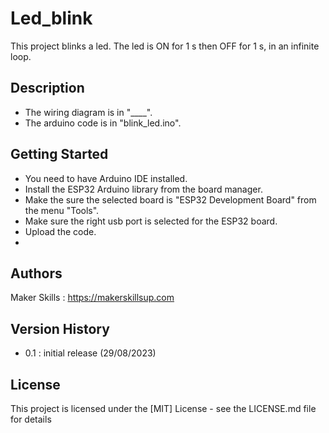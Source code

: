 # Led_blink

This project blinks a led. The led is ON for 1 s then OFF for 1 s, in an infinite loop.

## Description

- The wiring diagram is in "____".
- The arduino code is in "blink_led.ino".

## Getting Started

- You need to have Arduino IDE installed.
- Install the ESP32 Arduino library from the board manager.
- Make the sure the selected board is "ESP32 Development Board" from the menu "Tools".
- Make sure the right usb port is selected for the ESP32 board.
- Upload the code.
- 
## Authors

Maker Skills : https://makerskillsup.com

## Version History

- 0.1 : initial release (29/08/2023)

## License

This project is licensed under the [MIT] License - see the LICENSE.md file for details

